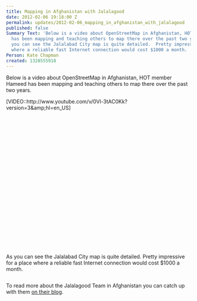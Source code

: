 ```yaml
---
title: Mapping in Afghanistan with Jalalagood
date: 2012-02-06 19:18:00 Z
permalink: updates/2012-02-06_mapping_in_afghanistan_with_jalalagood
published: false
Summary Text: 'Below is a video about OpenStreetMap in Afghanistan, HOT member Hameed
  has been mapping and teaching others to map there over the past two years. [VIDEO::http://www.youtube.com/v/0Vl-3tAC0Kk?version=3&amp;hl=en_US]As
  you can see the Jalalabad City map is quite detailed.  Pretty impressive for a place
  where a reliable fast Internet connection would cost $1000 a month. '
Person: Kate Chapman
created: 1328555918
---
```


<p>Below is a video about OpenStreetMap in Afghanistan, HOT member Hameed has been mapping and teaching others to map there over the past two years.</p><p>[VIDEO::http://www.youtube.com/v/0Vl-3tAC0Kk?version=3&amp;amp;hl=en_US]</p><p><object height="360" width="640"><param name="movie" value="http://www.youtube.com/v/0Vl-3tAC0Kk?version=3&amp;hl=en_US"><param name="allowFullScreen" value="true"><param name="allowscriptaccess" value="always"></object></p><p>As you can see the Jalalabad City map is quite detailed. Pretty impressive for a place where a reliable fast Internet connection would cost $1000 a month.</p><p><img src="http://hot.openstreetmap.org/sites/default/files/map_0.png" alt=""></p><p>To read more about the Jalalagood Team in Afghanistan you can catch up with them <a href="http://www.jalalagood.com/">on their blog</a>.</p>
